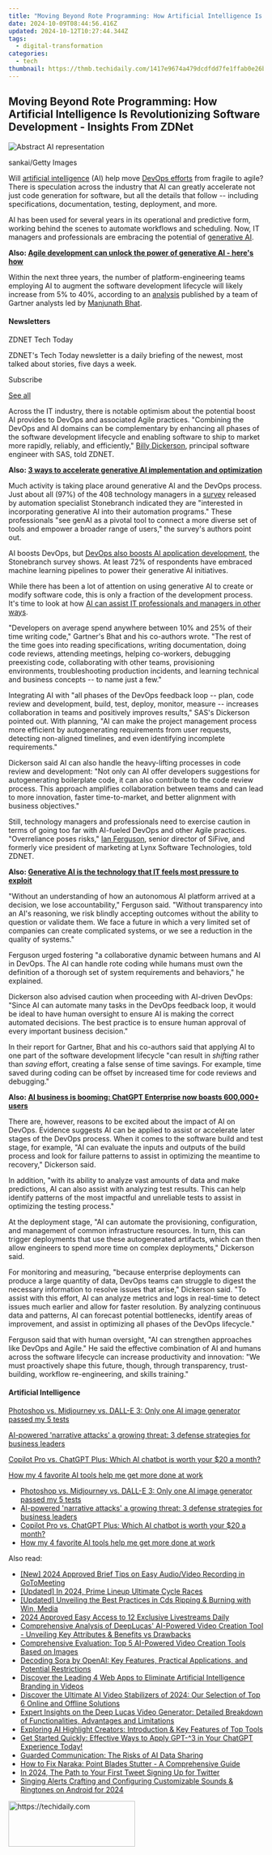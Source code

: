 ```yaml
---
title: "Moving Beyond Rote Programming: How Artificial Intelligence Is Revolutionizing Software Development - Insights From ZDNet"
date: 2024-10-09T08:44:56.416Z
updated: 2024-10-12T10:27:44.344Z
tags:
  - digital-transformation
categories:
  - tech
thumbnail: https://thmb.techidaily.com/1417e9674a479dcdfdd7fe1ffab0e26b723730f6b6eee67595d026f30ea77ba0.jpg
---
```


## Moving Beyond Rote Programming: How Artificial Intelligence Is Revolutionizing Software Development - Insights From ZDNet

![Abstract AI representation](https://www.zdnet.com/a/img/resize/13fc1541768d0de8f864d380a25777f3da048cee/2024/05/21/a6d32db3-b9e2-4887-9987-4e4ec5f18190/gettyimages-2095562171.jpg?auto=webp&width=1280)

sankai/Getty Images

Will [artificial intelligence](https://www.zdnet.com/article/what-is-ai-heres-everything-you-need-to-know-about-artificial-intelligence/) (AI) help move [DevOps efforts](https://www.zdnet.com/article/artificial-intelligence-poised-to-seriously-ramp-up-devops-and-other-forms-of-collaboration/) from fragile to agile? There is speculation across the industry that AI can greatly accelerate not just code generation for software, but all the details that follow -- including specifications, documentation, testing, deployment, and more. 

AI has been used for several years in its operational and predictive form, working behind the scenes to automate workflows and scheduling. Now, IT managers and professionals are embracing the potential of [generative AI](https://www.zdnet.com/article/what-is-generative-ai-and-why-is-it-so-popular-heres-everything-you-need-to-know/). 

**Also: [Agile development can unlock the power of generative AI - here's how](https://www.zdnet.com/article/agile-development-can-unlock-the-power-of-generative-ai-heres-how/)**

Within the next three years, the number of platform-engineering teams employing AI to augment the software development lifecycle will likely increase from 5% to 40%, according to an [analysis](https://www.transposit.com/resources/2024-gartner-how-platform-engineering-teams-can-augment-devops-with-ai/) published by a team of Gartner analysts led by [Manjunath Bhat](https://www.gartner.com/analyst/55907). 

#### Newsletters

ZDNET Tech Today

ZDNET's Tech Today newsletter is a daily briefing of the newest, most talked about stories, five days a week.

 Subscribe

[See all](https://www.zdnet.com/newsletters/)

Across the IT industry, there is notable optimism about the potential boost AI provides to DevOps and associated Agile practices. "Combining the DevOps and AI domains can be complementary by enhancing all phases of the software development lifecycle and enabling software to ship to market more rapidly, reliably, and efficiently," [Billy Dickerson](https://www.linkedin.com/in/billy-dickerson-25b17182/), principal software engineer with SAS, told ZDNET.

**Also: [3 ways to accelerate generative AI implementation and optimization](https://www.zdnet.com/article/2024-is-the-year-of-generative-ai-implementation-and-optimization/)**

Much activity is taking place around generative AI and the DevOps process. Just about all (97%) of the 408 technology managers in a [survey](https://info.stonebranch.com/typ-2024-state-of-it-automation-report) released by automation specialist Stonebranch indicated they are "interested in incorporating generative AI into their automation programs." These professionals "see genAI as a pivotal tool to connect a more diverse set of tools and empower a broader range of users," the survey's authors point out. 

AI boosts DevOps, but [DevOps also boosts AI application development](https://www.zdnet.com/article/ai-brings-a-lot-more-to-the-devops-experience-than-meets-the-eye/), the Stonebranch survey shows. At least 72% of respondents have embraced machine learning pipelines to power their generative AI initiatives.

While there has been a lot of attention on using generative AI to create or modify software code, this is only a fraction of the development process. It's time to look at how [AI can assist IT professionals and managers in other ways](https://www.zdnet.com/article/how-ai-can-rescue-it-pros-from-job-burnout-and-alert-fatigue/). 

"Developers on average spend anywhere between 10% and 25% of their time writing code," Gartner's Bhat and his co-authors wrote. "The rest of the time goes into reading specifications, writing documentation, doing code reviews, attending meetings, helping co-workers, debugging preexisting code, collaborating with other teams, provisioning environments, troubleshooting production incidents, and learning technical and business concepts -- to name just a few."

Integrating AI with "all phases of the DevOps feedback loop -- plan, code review and development, build, test, deploy, monitor, measure -- increases collaboration in teams and positively improves results," SAS's Dickerson pointed out. With planning, "AI can make the project management process more efficient by autogenerating requirements from user requests, detecting non-aligned timelines, and even identifying incomplete requirements."

Dickerson said AI can also handle the heavy-lifting processes in code review and development: "Not only can AI offer developers suggestions for autogenerating boilerplate code, it can also contribute to the code review process. This approach amplifies collaboration between teams and can lead to more innovation, faster time-to-market, and better alignment with business objectives."

Still, technology managers and professionals need to exercise caution in terms of going too far with AI-fueled DevOps and other Agile practices. "Overreliance poses risks," [Ian Ferguson](https://www.linkedin.com/in/iferguson/), senior director of SiFive, and formerly vice president of marketing at Lynx Software Technologies, told ZDNET.

**Also: [Generative AI is the technology that IT feels most pressure to exploit](https://www.zdnet.com/article/generative-ai-is-the-technology-that-it-feels-most-pressure-to-exploit/)**

"Without an understanding of how an autonomous AI platform arrived at a decision, we lose accountability," Ferguson said. "Without transparency into an AI's reasoning, we risk blindly accepting outcomes without the ability to question or validate them. We face a future in which a very limited set of companies can create complicated systems, or we see a reduction in the quality of systems."

Ferguson urged fostering "a collaborative dynamic between humans and AI in DevOps. The AI can handle rote coding while humans must own the definition of a thorough set of system requirements and behaviors," he explained. 

Dickerson also advised caution when proceeding with AI-driven DevOps: "Since AI can automate many tasks in the DevOps feedback loop, it would be ideal to have human oversight to ensure AI is making the correct automated decisions. The best practice is to ensure human approval of every important business decision."

In their report for Gartner, Bhat and his co-authors said that applying AI to one part of the software development lifecycle "can result in _shifting_ rather than _saving_ effort, creating a false sense of time savings. For example, time saved during coding can be offset by increased time for code reviews and debugging."

**Also: [AI business is booming: ChatGPT Enterprise now boasts 600,000+ users](https://www.zdnet.com/article/ai-business-is-booming-chatgpt-enterprise-now-boasts-600000-users/)**

There are, however, reasons to be excited about the impact of AI on DevOps. Evidence suggests AI can be applied to assist or accelerate later stages of the DevOps process. When it comes to the software build and test stage, for example, "AI can evaluate the inputs and outputs of the build process and look for failure patterns to assist in optimizing the meantime to recovery," Dickerson said.

In addition, "with its ability to analyze vast amounts of data and make predictions, AI can also assist with analyzing test results. This can help identify patterns of the most impactful and unreliable tests to assist in optimizing the testing process."

At the deployment stage, "AI can automate the provisioning, configuration, and management of common infrastructure resources. In turn, this can trigger deployments that use these autogenerated artifacts, which can then allow engineers to spend more time on complex deployments," Dickerson said.

For monitoring and measuring, "because enterprise deployments can produce a large quantity of data, DevOps teams can struggle to digest the necessary information to resolve issues that arise," Dickerson said. "To assist with this effort, AI can analyze metrics and logs in real-time to detect issues much earlier and allow for faster resolution. By analyzing continuous data and patterns, AI can forecast potential bottlenecks, identify areas of improvement, and assist in optimizing all phases of the DevOps lifecycle." 

Ferguson said that with human oversight, "AI can strengthen approaches like DevOps and Agile." He said the effective combination of AI and humans across the software lifecycle can increase productivity and innovation: "We must proactively shape this future, though, through transparency, trust-building, workflow re-engineering, and skills training."

#### Artificial Intelligence

[Photoshop vs. Midjourney vs. DALL-E 3: Only one AI image generator passed my 5 tests](https://www.zdnet.com/article/is-photoshops-new-text-to-image-as-good-as-midjourney-and-dall-e-we-test-it-and-see/ "Photoshop vs. Midjourney vs. DALL-E 3: Only one AI image generator passed my 5 tests")

[AI-powered 'narrative attacks' a growing threat: 3 defense strategies for business leaders](https://www.zdnet.com/article/ai-powered-narrative-attacks-a-growing-threat-3-defense-strategies-for-business-leaders/ "AI-powered 'narrative attacks' a growing threat: 3 defense strategies for business leaders")

[Copilot Pro vs. ChatGPT Plus: Which AI chatbot is worth your $20 a month?](https://www.zdnet.com/article/copilot-pro-vs-chatgpt-plus-which-is-ai-chatbot-is-worth-your-20-a-month/ "Copilot Pro vs. ChatGPT Plus: Which AI chatbot is worth your $20 a month?")

[How my 4 favorite AI tools help me get more done at work](https://www.zdnet.com/article/how-my-4-favorite-ai-tools-help-me-get-more-done-at-work/ "How my 4 favorite AI tools help me get more done at work")

* [Photoshop vs. Midjourney vs. DALL-E 3: Only one AI image generator passed my 5 tests](https://www.zdnet.com/article/is-photoshops-new-text-to-image-as-good-as-midjourney-and-dall-e-we-test-it-and-see/ "Photoshop vs. Midjourney vs. DALL-E 3: Only one AI image generator passed my 5 tests")
* [AI-powered 'narrative attacks' a growing threat: 3 defense strategies for business leaders](https://www.zdnet.com/article/ai-powered-narrative-attacks-a-growing-threat-3-defense-strategies-for-business-leaders/ "AI-powered 'narrative attacks' a growing threat: 3 defense strategies for business leaders")
* [Copilot Pro vs. ChatGPT Plus: Which AI chatbot is worth your $20 a month?](https://www.zdnet.com/article/copilot-pro-vs-chatgpt-plus-which-is-ai-chatbot-is-worth-your-20-a-month/ "Copilot Pro vs. ChatGPT Plus: Which AI chatbot is worth your $20 a month?")
* [How my 4 favorite AI tools help me get more done at work](https://www.zdnet.com/article/how-my-4-favorite-ai-tools-help-me-get-more-done-at-work/ "How my 4 favorite AI tools help me get more done at work")

<ins class="adsbygoogle"
     style="display:block"
     data-ad-format="autorelaxed"
     data-ad-client="ca-pub-7571918770474297"
     data-ad-slot="1223367746"></ins>

<ins class="adsbygoogle"
     style="display:block"
     data-ad-client="ca-pub-7571918770474297"
     data-ad-slot="8358498916"
     data-ad-format="auto"
     data-full-width-responsive="true"></ins>

<span class="atpl-alsoreadstyle">Also read:</span>
<div><ul>
<li><a href="https://screen-mirroring-recording.techidaily.com/new-2024-approved-brief-tips-on-easy-audiovideo-recording-in-gotomeeting/"><u>[New] 2024 Approved Brief Tips on Easy Audio/Video Recording in GoToMeeting</u></a></li>
<li><a href="https://screen-recording.techidaily.com/updated-in-2024-prime-lineup-ultimate-cycle-races/"><u>[Updated] In 2024, Prime Lineup Ultimate Cycle Races</u></a></li>
<li><a href="https://some-guidance.techidaily.com/updated-unveiling-the-best-practices-in-cds-ripping-and-burning-with-win-media/"><u>[Updated] Unveiling the Best Practices in Cds Ripping & Burning with Win, Media</u></a></li>
<li><a href="https://fox-helps.techidaily.com/2024-approved-easy-access-to-12-exclusive-livestreams-daily/"><u>2024 Approved Easy Access to 12 Exclusive Livestreams Daily</u></a></li>
<li><a href="https://app-tips.techidaily.com/comprehensive-analysis-of-deeplucas-ai-powered-video-creation-tool-unveiling-key-attributes-and-benefits-vs-drawbacks/"><u>Comprehensive Analysis of DeepLucas' AI-Powered Video Creation Tool - Unveiling Key Attributes & Benefits vs Drawbacks</u></a></li>
<li><a href="https://app-tips.techidaily.com/comprehensive-evaluation-top-5-ai-powered-video-creation-tools-based-on-images/"><u>Comprehensive Evaluation: Top 5 AI-Powered Video Creation Tools Based on Images</u></a></li>
<li><a href="https://app-tips.techidaily.com/decoding-sora-by-openai-key-features-practical-applications-and-potential-restrictions/"><u>Decoding Sora by OpenAI: Key Features, Practical Applications, and Potential Restrictions</u></a></li>
<li><a href="https://app-tips.techidaily.com/discover-the-leading-4-web-apps-to-eliminate-artificial-intelligence-branding-in-videos/"><u>Discover the Leading 4 Web Apps to Eliminate Artificial Intelligence Branding in Videos</u></a></li>
<li><a href="https://app-tips.techidaily.com/discover-the-ultimate-ai-video-stabilizers-of-2024-our-selection-of-top-6-online-and-offline-solutions/"><u>Discover the Ultimate AI Video Stabilizers of 2024: Our Selection of Top 6 Online and Offline Solutions</u></a></li>
<li><a href="https://app-tips.techidaily.com/expert-insights-on-the-deep-lucas-video-generator-detailed-breakdown-of-functionalities-advantages-and-limitations/"><u>Expert Insights on the Deep Lucas Video Generator: Detailed Breakdown of Functionalities, Advantages and Limitations</u></a></li>
<li><a href="https://app-tips.techidaily.com/exploring-ai-highlight-creators-introduction-and-key-features-of-top-tools/"><u>Exploring AI Highlight Creators: Introduction & Key Features of Top Tools</u></a></li>
<li><a href="https://tech-revival.techidaily.com/1721851653957-get-started-quickly-effective-ways-to-apply-gpt-3-in-your-chatgpt-experience-today/"><u>Get Started Quickly: Effective Ways to Apply GPT-^3 in Your ChatGPT Experience Today!</u></a></li>
<li><a href="https://tech-haven.techidaily.com/guarded-communication-the-risks-of-ai-data-sharing/"><u>Guarded Communication: The Risks of AI Data Sharing</u></a></li>
<li><a href="https://win-answers.techidaily.com/how-to-fix-naraka-point-blades-stutter-a-comprehensive-guide/"><u>How to Fix Naraka: Point Blades Stutter - A Comprehensive Guide</u></a></li>
<li><a href="https://twitter-videos.techidaily.com/in-2024-the-path-to-your-first-tweet-signing-up-for-twitter/"><u>In 2024, The Path to Your First Tweet Signing Up for Twitter</u></a></li>
<li><a href="https://extra-skills.techidaily.com/singing-alerts-crafting-and-configuring-customizable-sounds-and-ringtones-on-android-for-2024/"><u>Singing Alerts Crafting and Configuring Customizable Sounds & Ringtones on Android for 2024</u></a></li>
</ul></div>

<!-- affiliate ads begin -->
<a href="https://bluettius.sjv.io/c/5597632/2139107/17108" target="_top" id="2139107">
  <img src="//a.impactradius-go.com/display-ad/17108-2139107" border="0" alt="https://techidaily.com" width="250" height="90"/>
</a>
<img height="0" width="0" src="https://bluettius.sjv.io/i/5597632/2139107/17108" style="position:absolute;visibility:hidden;" border="0" />
<!-- affiliate ads end -->

